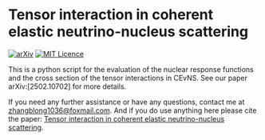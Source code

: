 # Tensor interaction in coherent elastic neutrino-nucleus scattering
[![arXiv](https://img.shields.io/badge/arXiv-2502.10702-B31B1B.svg)](https://arxiv.org/abs/2502.10702)
[![MIT Licence](https://badges.frapsoft.com/os/mit/mit.svg?v=103)](https://opensource.org/licenses/mit-license.php)

This is a python script for the evaluation of the nuclear response functions and the cross section of the tensor interactions in CEvNS. See our paper arXiv:[2502.10702] for more details.
    
If you need any further assistance or have any questions, contact me at zhangblong1036@foxmail.com. And if you do use anything here please cite the paper: [Tensor interaction in coherent elastic neutrino-nucleus scattering](https://arxiv.org/abs/2502.10702).
<!-- ```
@misc{liao2025tensorinteractioncoherentelastic,
      title={Tensor interaction in coherent elastic neutrino-nucleus scattering}, 
      author={Jiajun Liao and Jian Tang and Bing-Long Zhang},
      year={2025},
      eprint={2502.10702},
      archivePrefix={arXiv},
      primaryClass={hep-ph},
      url={https://arxiv.org/abs/2502.10702}, 
}
``` -->
